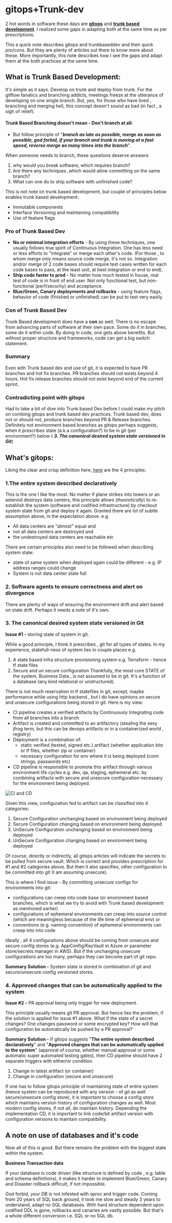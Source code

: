 # gitops+Trunk-dev
2 hot words in software these days are [**gitops**](https://www.weave.works/technologies/gitops/) and [**trunk based development**](https://trunkbaseddevelopment.com/). I realized some gaps in adapting both at the same time as per prescriptions.

This a quick note describes gitops and trunkbaseddev and their quick pro/cons. But they are plenty of articles out there to know more about these.
More importantly, this note describes how I see the gaps and adapt them at the both practices at the same time.

## What is Trunk Based Development:
It's simple as it says. Develop on trunk and deploy from trunk. For the gitflow fanatics and branching addicts, meetings freeze at the utterance of developing on one single branch. But, yes, for those who have lived , branching and merging hell, this concept doesn't sound as bad (in fact , a sigh of relief).
#### Trunk Based Branching doesn't mean - Don't branch at all:

 - But follow principle of "***branch as late as possible, merge as soon as possible, god forbid, if your branch and trunk is moving at a fast speed, reverse merge as many times into the branch***". 

When someone needs to branch, these questions deserve answers:
   1. why would you break software, which requires branch?
   2. Are there any techniques ,which would allow committing on the same branch?
   3. What can one do to ship software with unfinished code?

 This is not note on trunk based development, but couple of principles below enables trunk based development:
- Immutable components
- Interface Versioning and maintaining compatibility
- Use of feature flags

### Pro of Trunk Based Dev
- **No or minimal integration efforts** - By using these techniques, one usually follows true spirit of Continuous Integration. One has less need or less efforts to "integrate" or merge each other's code. (For those , to whom merge only means source code merge, it's not so. Integration and/or merge of 2 code bases should require test cases written for each code bases to pass, at the least unit, at best integration or end to end).
- **Ship code faster to prod** - No matter how much tested in house, real test of code is in front of end user. Not only functional test, but non-functional (perf/security) and acceptance.
- **Blue/Green, Canary deployments and rollbacks** - using feature flags, behavior of code (finished or unfinished) can be put to test very easily.

### Con of Trunk Based Dev
Trunk Based development does have a **con** as well. There is no escape from advancing parts of software at their own pace. Some do it in branches, some do it within code. By doing in code, one gets above benefits. But without proper structure and frameworks, code can get a big switch statement.

### Summary
Even with Trunk based dev and use of git, it is expected to have PR branches and hot fix branches. PR branches should not exists beyond 4 hours. Hot fix release branches should not exist beyond end of the current sprint.

### Contradicting point with gitops
Had to take a bit of dive into Trunk based Dev before I could make my pitch on combing gitops and trunk based dev practices. Trunk based dev, does not or should not, produce branches beyond PR & Release branches. Definitely not environment based branches as gitops perhaps suggests, when it prescribes state (a.k.a configuration?) to be in git (per environment?) below ( ***3. The canonical desired system state versioned in Git***)

## What's gitops:

Liking the clear and crisp definition here, [here](https://www.weave.works/technologies/gitops/) are the 4 principles:
### 1.The entire system described declaratively 
This is the one I like the most. No matter if plane strikes into towers or an asteroid destroys data centers, this principle allows (*theoretically*) to re-establish the system (software and codified infrastructure) by checkout system state from git and deploy it again. Granted there are lot of subtle assumption above, in the expectation above. e.g.
 - All data centers are "almost" equal and
 - not all data centers are destroyed and
 - the undestroyed data centers are reachable etc

There are certain principles also need to be followed when describing system state:
 - state of same system when deployed again could be different - e.g. IP address ranges could change
 - System is not data center state full

### 2. Software agents to ensure correctness and alert on divergence
There are plenty of ways of ensuring the environment drift and alert based on state drift. Perhaps it needs a note of it's own.
### 3. The canonical desired system state versioned in Git
**Issue #1 -** storing state of system in git. 

While a good principle, I think it prescribes , git for all types of states. In my experience, statefull-ness of system lies in couple places e.g.
 1. A state based infra structure provisioning system e.g. Terraform - hence tf state files
 2. Secure and un secure configuration
Thankfully, the most core STATE of the system, Business Data , is not assumed to be in git. It's a function of a database (any kind relational or unstructured).

There is not much reservation in tf statefiles in git, except, maybe performance while using http backend , but I do have opinions on secure and unsecure configurations being stored in git. Here is my view:
- CI pipeline creates a verified artifacts by Continuously Integrating code from all branches into a branch
- Artifact is created and committed to an artifactory (stealing the sexy jfrog term, but this can be devops artifacts or in a containerized world , registry)
- Deployment is a combination of:
    - static verified (tested, signed etc.) artifact (whether application bits or tf files, whether zip or container)
    - necessary configuration for env where it is being deployed (conn strings, passwords etc)
- CD pipeline is responsible to promote this artifact through various environment life cycles e.g. dev, qa, staging, ephemeral etc. by combining  artifacts with secure and unsecure configuration necessary for the environment being deployed.

![CI and CD](https://raw.githubusercontent.com/vjavle/vjavle.github.io/master/assets/images/deployments.svg)

Given this view, configuration fed to artifact can be classified into 4 categories:

 1. Secure Configuration unchanging based on environment being deployed
 2. Secure Configuration changing based on environment being deployed
 3. UnSecure Configuration unchanging based on environment being deployed
 4. UnSecure Configuration changing based on environment being deployed

Of course, directly or indirectly, all gitops articles will indicate the secrets to be pulled from secure vault. Which is correct and provides prescription for #1 and #2 categories above.
But then it also specifies, other configuration to be committed into git (I am assuming unsecure).

This is where I find issue - By committing unsecure configs for environments into git:
 - configurations can creep into code base (or environment based branches, which is what we try to avoid with Trunk based development as mentioned earlier)
- configurations of ephemeral environments can creep into source control (which are meaningless because of the life time of ephemeral env) or
- conventions (e.g. naming convention) of ephemeral environments can creep into into  code

Ideally , all 4 configurations above should be coming from unsecure and secure config stores (e.g. AppConfig/KeyVault in Azure or parameter store/secrets manager in AWS).
But if the unchanging unsecure configurations are too many, perhaps they can become part of git repo.

**Summary Solution -** System state is stored in combination of git and secure/unsecure config versioned stores.
### 4. Approved changes that can be automatically applied to the system
**Issue #2 -** PR approval being only trigger for new deployment. 

This principle usually means git PR approval. But hence lies the problem, if the solution is applied for issue #1 above. What if the state of a secret changes? One changes password or some encrypted key? How will that configuration be automatically be pushed by a PR approval?

**Summary Solution -**
If gitops suggests "**The entire system described declaratively**" and "**Approved changes that can be automatically applied to the system**" (approval of course, whether manual approval or some automatic super automated testing gates), then CD pipeline should have 2 separate triggers with either/or condition.
  1. Change in latest artifact (or container)
  2. Change in configuration (secure and unsecure)

If one has to follow gitops principle of maintaining state of entire system (hence system can be reproduced with any version - of git as well secure/unsecure config store), it is important to choose a config store which maintains version history of configuration changes as well. Most modern config stores, if not all, do maintain history.
Depending the implementation CD, it is important to link code/bit artifact version with configuration versions to maintain compatibility.

## A note on use of databases and it's code
Now all of this is good. But there remains the problem with the biggest state within the system.

**Business Transaction data**

If your database is code driven (like structure is defined by code , e.g. table and schema definitions), it makes it harder to implement Blue/Green, Canary and Disaster rollback difficult, if not impossible.

God forbid, your DB is not infested with sproc and trigger code.
Coming from 20 years of SQL back ground, it took me slow and steady 3 years to understand, adapt no SQL databases. With hard structure dependent upon codified DDL is gone, rollbacks and canaries are vastly possible.
But that's a whole different conversion i.e. SQL or no SQL db.